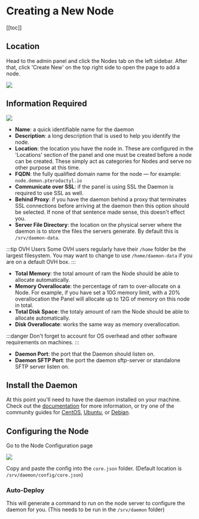 # Creating a New Node

[[toc]]
 
## Location
Head to the admin panel and click the Nodes tab on the left sidebar. After that, click 'Create New' on the
top right side to open the page to add a node.

![](../../../.vuepress/public/community/config/nodes/pterodactyl_add_node_create_button.png)

## Information Required

![](../../../.vuepress/public/community/config/nodes/pterodactyl_add_node_new_page.png)

* **Name**: a quick identifiable name for the daemon
* **Description**: a long description that is used to help you identify the node.
* **Location**: the location you have the node in. These are configured in the 'Locations' section of the panel and one
must be created before a node can be created. These simply act as categories for Nodes and serve no other purpose at
this time.
* **FQDN**: the fully qualified domain name for the node — for example: `node.demon.pterodactyl.io`
* **Communicate over SSL**: if the panel is using SSL the Daemon is required to use SSL as well.
* **Behind Proxy**: if you have the daemon behind a proxy that terminates SSL connections before arriving at the daemon
then this option should be selected. If none of that sentence made sense, this doesn't effect you.
* **Server File Directory**: the location on the physical server where the daemon is to store the files the servers
generate. By default this is `/srv/daemon-data`.

:::tip OVH Users
Some OVH users regularly have their `/home` folder be the largest filesystem. You may want to change to use
`/home/daemon-data` if you are on a default OVH box.
:::

* **Total Memory**: the total amount of ram the Node should be able to allocate automatically.
* **Memory Overallocate**: the percentage of ram to over-allocate on a Node. For example, if you have set a 10G memory
limit, with a 20% overallocation the Panel will allocate up to 12G of memory on this node in total.
* **Total Disk Space**: the totaly amount of ram the Node should be able to allocate automatically.
* **Disk Overallocate**: works the same way as memory overallocation.

:::danger
Don't forget to account for OS overhead and other software requirements on machines.
::: 

* **Daemon Port**: the port that the Daemon should listen on.
* **Daemon SFTP Port**: the port the daemon sftp-server or standalone SFTP server listen on.

## Install the Daemon
At this point you'll need to have the daemon installed on your machine. Check out the [documentation](/daemon/installing.md)
for more information, or try one of the community guides for [CentOS](/community/installation-guides/daemon/centos7.md),
[Ubuntu](/community/installation-guides/daemon/ubuntu1804.md), or [Debian](/community/installation-guides/daemon/debian9.md).

## Configuring the Node
Go to the Node Configuration page

![](../../../.vuepress/public/community/config/nodes/pterodactyl_add_node_config.png)

Copy and paste the config into the `core.json` folder. (Default location is `/srv/daemon/config/core.json`)

### Auto-Deploy
This will generate a command to run on the node server to configure the daemon for you. (This needs to be run in the `/srv/daemon` folder)
